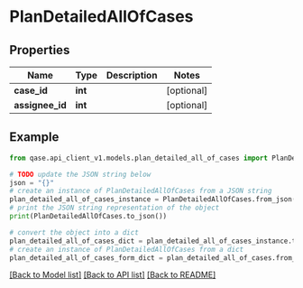 # PlanDetailedAllOfCases


## Properties

Name | Type | Description | Notes
------------ | ------------- | ------------- | -------------
**case_id** | **int** |  | [optional] 
**assignee_id** | **int** |  | [optional] 

## Example

```python
from qase.api_client_v1.models.plan_detailed_all_of_cases import PlanDetailedAllOfCases

# TODO update the JSON string below
json = "{}"
# create an instance of PlanDetailedAllOfCases from a JSON string
plan_detailed_all_of_cases_instance = PlanDetailedAllOfCases.from_json(json)
# print the JSON string representation of the object
print(PlanDetailedAllOfCases.to_json())

# convert the object into a dict
plan_detailed_all_of_cases_dict = plan_detailed_all_of_cases_instance.to_dict()
# create an instance of PlanDetailedAllOfCases from a dict
plan_detailed_all_of_cases_form_dict = plan_detailed_all_of_cases.from_dict(plan_detailed_all_of_cases_dict)
```
[[Back to Model list]](../README.md#documentation-for-models) [[Back to API list]](../README.md#documentation-for-api-endpoints) [[Back to README]](../README.md)


